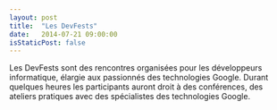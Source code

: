 ```yaml
---
layout: post
title:  "Les DevFests"
date:   2014-07-21 09:00:00
isStaticPost: false
---
```

Les DevFests sont des rencontres organisées pour les développeurs informatique, élargie aux passionnés des technologies Google. Durant quelques heures les participants auront droit à des conférences, des ateliers pratiques avec des spécialistes des technologies Google.